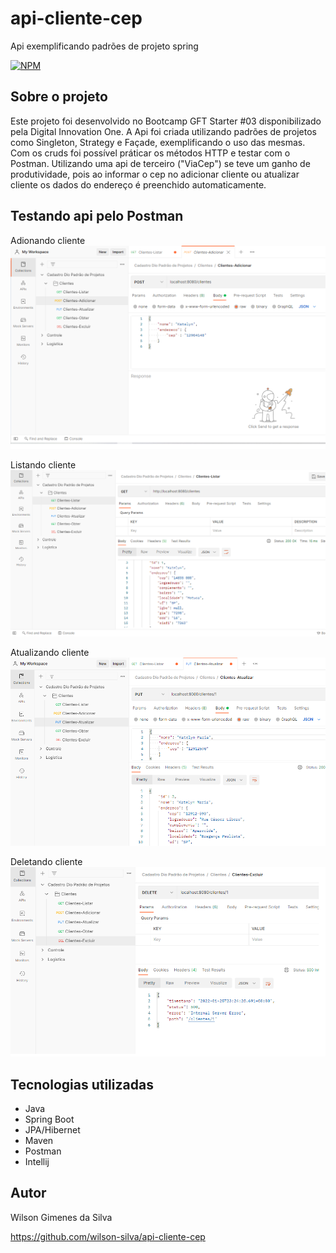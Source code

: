 # api-cliente-cep
Api exemplificando padrões de projeto spring

[![NPM](https://img.shields.io/npm/l/react)](https://github.com/wilson-silva/api-cliente-cep/blob/main/LICENSE)

## Sobre o projeto

Este projeto foi desenvolvido no Bootcamp GFT Starter #03 disponibilizado pela Digital Innovation One.
A Api foi criada utilizando padrões de projetos como Singleton, Strategy e Façade, exemplificando o uso das mesmas.
Com os cruds foi possível práticar os métodos HTTP e testar com o Postman.
Utilizando uma api de terceiro ("ViaCep") se teve um ganho de produtividade, pois ao informar o cep no adicionar 
cliente ou atualizar cliente os dados do endereço é preenchido automaticamente.


## Testando api pelo Postman 

Adionando cliente
![Modelo](https://github.com/wilson-silva/api-cliente-cep/blob/main/adicionar.png)

Listando cliente
![Modelo](https://github.com/wilson-silva/api-cliente-cep/blob/main/listar.png)

Atualizando cliente
![Modelo](https://github.com/wilson-silva/api-cliente-cep/blob/main/atualizar.png)

Deletando cliente
![Modelo](https://github.com/wilson-silva/api-cliente-cep/blob/main/deletar.png)

## Tecnologias utilizadas
- Java
- Spring Boot
- JPA/Hibernet
- Maven
- Postman
- Intellij

## Autor

Wilson Gimenes da Silva

https://github.com/wilson-silva/api-cliente-cep

